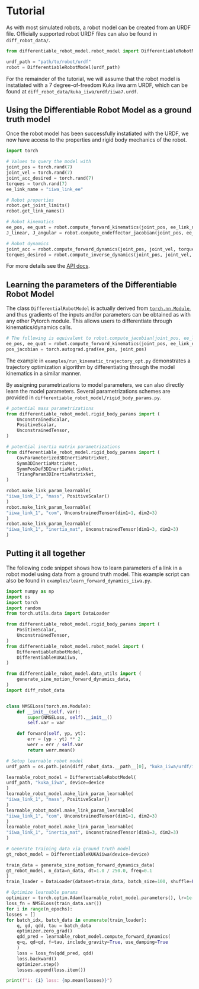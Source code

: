# Tutorial

As with most simulated robots, a robot model can be created from an URDF file.
Officially supported robot URDF files can also be found in `diff_robot_data/`.
```py
from differentiable_robot_model.robot_model import DifferentiableRobotModel

urdf_path = "path/to/robot/urdf"
robot = DifferentiableRobotModel(urdf_path)
```

For the remainder of the tutorial, we will assume that the robot model is instatiated with a 7 degree-of-freedom Kuka iiwa arm URDF, which can be found at `diff_robot_data/kuka_iiwa/urdf/iiwa7.urdf`.


## Using the Differentiable Robot Model as a ground truth model

Once the robot model has been successfully instatiated with the URDF, we now have access to the properties and rigid body mechanics of the robot.
```py
import torch

# Values to query the model with
joint_pos = torch.rand(7)
joint_vel = torch.rand(7)
joint_acc_desired = torch.rand(7)
torques = torch.rand(7)
ee_link_name = "iiwa_link_ee"

# Robot properties
robot.get_joint_limits()
robot.get_link_names()

# Robot kinematics
ee_pos, ee_quat = robot.compute_forward_kinematics(joint_pos, ee_link_name)
J_linear, J_angular = robot.compute_endeffector_jacobian(joint_pos, ee_link_name)

# Robot dynamics
joint_acc = robot.compute_forward_dynamics(joint_pos, joint_vel, torques)
torques_desired = robot.compute_inverse_dynamics(joint_pos, joint_vel, joint_acc_desired)
```

For more details see the [API docs](modules.diff_robot_model).


## Learning the parameters of the Differentiable Robot Model

The class `DifferentialRobotModel` is actually derived from [`torch.nn.Module`](https://pytorch.org/docs/stable/generated/torch.nn.Module.html), and thus gradients of the inputs and/or parameters can be obtained as with any other Pytorch module. 
This allows users to differentiate through kinematics/dynamics calls.
```py
# The following is equivalent to robot.compute_jacobian(joint_pos, ee_link_name)[0:3, :]
ee_pos, ee_quat = robot.compute_forward_kinematics(joint_pos, ee_link_name)
pos_jacobian = torch.autograd.grad(ee_pos, joint_pos)
```
The example in `examples/run_kinematic_trajectory_opt.py` demonstrates a trajectory optimization algorithm by differentiating through the model kinematics in a similar manner.

By assigning parametrizations to model parameters, we can also directly learn the model parameters. Several parametrizations schemes are provided in `differentiable_robot_model/rigid_body_params.py`.
```py
# potential mass parametrizations
from differentiable_robot_model.rigid_body_params import (
    UnconstrainedScalar,
    PositiveScalar,
    UnconstrainedTensor,
)

# potential inertia matrix parametrizations
from differentiable_robot_model.rigid_body_params import (
    CovParameterized3DInertiaMatrixNet,
    Symm3DInertiaMatrixNet,
    SymmPosDef3DInertiaMatrixNet,
    TriangParam3DInertiaMatrixNet,
)

robot.make_link_param_learnable(
"iiwa_link_1", "mass", PositiveScalar()
)
robot.make_link_param_learnable(
"iiwa_link_1", "com", UnconstrainedTensor(dim1=1, dim2=3)
)
robot.make_link_param_learnable(
"iiwa_link_1", "inertia_mat", UnconstrainedTensor(dim1=3, dim2=3)
)
```


## Putting it all together
The following code snippet shows how to learn parameters of a link in a robot model using data from a ground truth model.
This example script can also be found in `examples/learn_forward_dynamics_iiwa.py`.

```py
import numpy as np
import os
import torch
import random
from torch.utils.data import DataLoader

from differentiable_robot_model.rigid_body_params import (
    PositiveScalar,
    UnconstrainedTensor,
)
from differentiable_robot_model.robot_model import (
    DifferentiableRobotModel,
    DifferentiableKUKAiiwa,
)

from differentiable_robot_model.data_utils import (
    generate_sine_motion_forward_dynamics_data,
)
import diff_robot_data


class NMSELoss(torch.nn.Module):
    def __init__(self, var):
        super(NMSELoss, self).__init__()
        self.var = var

    def forward(self, yp, yt):
        err = (yp - yt) ** 2
        werr = err / self.var
        return werr.mean()

# Setup learnable robot model
urdf_path = os.path.join(diff_robot_data.__path__[0], "kuka_iiwa/urdf/iiwa7.urdf")

learnable_robot_model = DifferentiableRobotModel(
urdf_path, "kuka_iiwa", device=device
)
learnable_robot_model.make_link_param_learnable(
"iiwa_link_1", "mass", PositiveScalar()
)
learnable_robot_model.make_link_param_learnable(
"iiwa_link_1", "com", UnconstrainedTensor(dim1=1, dim2=3)
)
learnable_robot_model.make_link_param_learnable(
"iiwa_link_1", "inertia_mat", UnconstrainedTensor(dim1=3, dim2=3)
)

# Generate training data via ground truth model
gt_robot_model = DifferentiableKUKAiiwa(device=device)

train_data = generate_sine_motion_forward_dynamics_data(
gt_robot_model, n_data=n_data, dt=1.0 / 250.0, freq=0.1
)
train_loader = DataLoader(dataset=train_data, batch_size=100, shuffle=False)

# Optimize learnable params
optimizer = torch.optim.Adam(learnable_robot_model.parameters(), lr=1e-2)
loss_fn = NMSELoss(train_data.var())
for i in range(n_epochs):
losses = []
for batch_idx, batch_data in enumerate(train_loader):
	q, qd, qdd, tau = batch_data
	optimizer.zero_grad()
	qdd_pred = learnable_robot_model.compute_forward_dynamics(
	q=q, qd=qd, f=tau, include_gravity=True, use_damping=True
	)
	loss = loss_fn(qdd_pred, qdd)
	loss.backward()
	optimizer.step()
	losses.append(loss.item())

print(f"i: {i} loss: {np.mean(losses)}")
```
